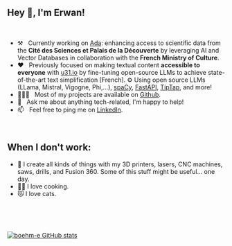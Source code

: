 ## Hey 👋, I'm Erwan!

<br/>

- ⚒️ &nbsp; Currently working on [Ada](https://ada.beta.gouv.fr/): enhancing access to scientific data from the **Cité des Sciences et Palais de la Découverte** by leveraging AI and Vector Databases in collaboration with the **French Ministry of Culture**.
- ❤️ &nbsp; Previously focused on making textual content **accessible to everyone** with [u31.io](https://u31.io) by fine-tuning open-source LLMs to achieve state-of-the-art text simplification [French]. ⚙️  Using open source LLMs (LLama, Mistral, Vigogne, Phi,...), [spaCy](https://github.com/explosion/spaCy), [FastAPI](https://github.com/tiangolo/fastapi), [TipTap](https://github.com/ueberdosis/tiptap/), and more!
- 👨🏻‍💻 &nbsp; Most of my projects are available on [Github](https://github.com/boehm-e?tab=repositories).
- 💬 &nbsp; Ask me about anything tech-related, I'm happy to help!
- 📫 &nbsp; Feel free to ping me on [LinkedIn](https://www.linkedin.com/in/boehmerwan/).

<br/>

## When I don't work:

- 🔧 I create all kinds of things with my 3D printers, lasers, CNC machines, saws, drills, and Fusion 360. Some of this stuff might be useful... one day.
- 👨‍🍳 I love cooking.
- 😻 I love cats.

<br/>
<br/>
<br/>

[![boehm-e GitHub stats](https://github-readme-stats.vercel.app/api?username=boehm-e)](https://github.com/anuraghazra/github-readme-stats)
